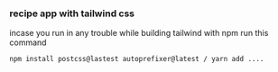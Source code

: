 ### recipe app with tailwind css



incase you run in any trouble while building tailwind with npm run this command
```bash
npm install postcss@lastest autoprefixer@latest / yarn add ....
``` 

